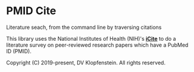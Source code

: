 # PMID Cite
Literature seach, from the command line by traversing citations

This library uses the National Institutes of Health (NIH)'s
[**iCite**](https://icite.od.nih.gov/) 
to do a literature survey on peer-reviewed research papers
which have a PubMed ID (PMID).

Copyright (C) 2019-present, DV Klopfenstein. All rights reserved.
